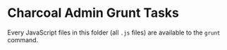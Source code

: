 Charcoal Admin Grunt Tasks
==========================

Every JavaScript files in this folder (all `.js` files) are available to the `grunt` command.
